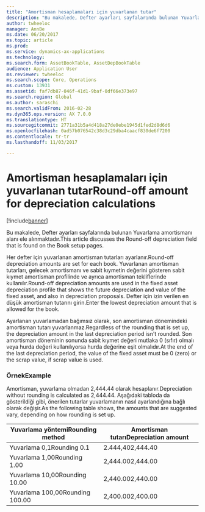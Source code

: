 ```yaml
---
title: "Amortisman hesaplamaları için yuvarlanan tutar"
description: "Bu makalede, Defter ayarları sayfalarında bulunan Yuvarlama amortismanı alanı ele alınmaktadır."
author: twheeloc
manager: AnnBe
ms.date: 06/20/2017
ms.topic: article
ms.prod: 
ms.service: dynamics-ax-applications
ms.technology: 
ms.search.form: AssetBookTable, AssetDepBookTable
audience: Application User
ms.reviewer: twheeloc
ms.search.scope: Core, Operations
ms.custom: 13931
ms.assetid: faf7db87-046f-41d1-9baf-0df66e373e97
ms.search.region: Global
ms.author: saraschi
ms.search.validFrom: 2016-02-28
ms.dyn365.ops.version: AX 7.0.0
ms.translationtype: HT
ms.sourcegitcommit: 2771a31b5a4d418a27de0ebe1945d1fed2d8d6d6
ms.openlocfilehash: 0ad57b076542c38d3c29dba4caacf830de6f7200
ms.contentlocale: tr-tr
ms.lasthandoff: 11/03/2017

---
```


# <a name="round-off-amount-for-depreciation-calculations"></a><span data-ttu-id="44886-103">Amortisman hesaplamaları için yuvarlanan tutar</span><span class="sxs-lookup"><span data-stu-id="44886-103">Round-off amount for depreciation calculations</span></span>

[!include[banner](../includes/banner.md)]


<span data-ttu-id="44886-104">Bu makalede, Defter ayarları sayfalarında bulunan Yuvarlama amortismanı alanı ele alınmaktadır.</span><span class="sxs-lookup"><span data-stu-id="44886-104">This article discusses the Round-off depreciation field that is found on the Book setup pages.</span></span>

<span data-ttu-id="44886-105">Her defter için yuvarlanan amortisman tutarları ayarlanır.</span><span class="sxs-lookup"><span data-stu-id="44886-105">Round-off depreciation amounts are set for each book.</span></span> <span data-ttu-id="44886-106">Yuvarlanan amortisman tutarları, gelecek amortismanı ve sabit kıymetin değerini gösteren sabit kıymet amortisman profilinde ve ayrıca amortisman tekliflerinde kullanılır.</span><span class="sxs-lookup"><span data-stu-id="44886-106">Round-off depreciation amounts are used in the fixed asset depreciation profile that shows the future depreciation and value of the fixed asset, and also in depreciation proposals.</span></span> <span data-ttu-id="44886-107">Defter için izin verilen en düşük amortisman tutarını girin.</span><span class="sxs-lookup"><span data-stu-id="44886-107">Enter the lowest depreciation amount that is allowed for the book.</span></span> 

<span data-ttu-id="44886-108">Ayarlanan yuvarlamadan bağımsız olarak, son amortisman dönemindeki amortisman tutarı yuvarlanmaz.</span><span class="sxs-lookup"><span data-stu-id="44886-108">Regardless of the rounding that is set up, the depreciation amount in the last depreciation period isn't rounded.</span></span> <span data-ttu-id="44886-109">Son amortisman döneminin sonunda sabit kıymet değeri mutlaka 0 (sıfır) olmalı veya hurda değeri kullanılıyorsa hurda değerine eşit olmalıdır.</span><span class="sxs-lookup"><span data-stu-id="44886-109">At the end of the last depreciation period, the value of the fixed asset must be 0 (zero) or the scrap value, if scrap value is used.</span></span>

### <a name="example"></a><span data-ttu-id="44886-110">Örnek</span><span class="sxs-lookup"><span data-stu-id="44886-110">Example</span></span>

<span data-ttu-id="44886-111">Amortisman, yuvarlama olmadan 2,444.44 olarak hesaplanır.</span><span class="sxs-lookup"><span data-stu-id="44886-111">Depreciation without rounding is calculated as 2,444.44.</span></span> <span data-ttu-id="44886-112">Aşağıdaki tabloda da gösterildiği gibi, önerilen tutarlar yuvarlamanın nasıl ayarlandığına bağlı olarak değişir.</span><span class="sxs-lookup"><span data-stu-id="44886-112">As the following table shows, the amounts that are suggested vary, depending on how rounding is set up.</span></span>

| <span data-ttu-id="44886-113">Yuvarlama yöntemi</span><span class="sxs-lookup"><span data-stu-id="44886-113">Rounding method</span></span> | <span data-ttu-id="44886-114">Amortisman tutarı</span><span class="sxs-lookup"><span data-stu-id="44886-114">Depreciation amount</span></span> |
|-----------------|---------------------|
| <span data-ttu-id="44886-115">Yuvarlama 0,1</span><span class="sxs-lookup"><span data-stu-id="44886-115">Rounding 0.1</span></span>    | <span data-ttu-id="44886-116">2.444,40</span><span class="sxs-lookup"><span data-stu-id="44886-116">2,444.40</span></span>            |
| <span data-ttu-id="44886-117">Yuvarlama 1,00</span><span class="sxs-lookup"><span data-stu-id="44886-117">Rounding 1.00</span></span>   | <span data-ttu-id="44886-118">2,444.00</span><span class="sxs-lookup"><span data-stu-id="44886-118">2,444.00</span></span>            |
| <span data-ttu-id="44886-119">Yuvarlama 10,00</span><span class="sxs-lookup"><span data-stu-id="44886-119">Rounding 10.00</span></span>  | <span data-ttu-id="44886-120">2,440.00</span><span class="sxs-lookup"><span data-stu-id="44886-120">2,440.00</span></span>            |
| <span data-ttu-id="44886-121">Yuvarlama 100,00</span><span class="sxs-lookup"><span data-stu-id="44886-121">Rounding 100.00</span></span> | <span data-ttu-id="44886-122">2,400.00</span><span class="sxs-lookup"><span data-stu-id="44886-122">2,400.00</span></span>            |






